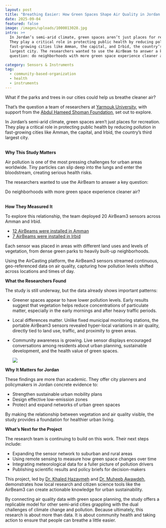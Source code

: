 ```yaml
---
layout: post
title: "Breathing Easier: How Green Spaces Shape Air Quality in Jordan’s Cities"
date: 2025-09-04
featured: false
image: /images/uploads/1000013028.jpg
intro: >+
  In Jordan’s semi-arid climate, green spaces aren’t just places for recreation.
  They play a critical role in protecting public health by reducing pollution in
  fast-growing cities like Amman, the capital, and Irbid, the country’s third
  largest city. The researchers wanted to use the AirBeam to answer a key
  question: do neighborhoods with more green space experience cleaner air?

category: Sensors & Instruments
tag:
  - community-based-organization
  - health
  - instruments
---
```

What if the parks and trees in our cities could help us breathe cleaner air?

That’s the question a team of researchers at [Yarmouk University](https://www.yu.edu.jo/index.php/en/), with support from the [Abdul Hameed Shoman Foundation](https://shoman.org/en), set out to explore.

In Jordan’s semi-arid climate, green spaces aren’t just places for recreation. They play a critical role in protecting public health by reducing pollution in fast-growing cities like Amman, the capital, and Irbid, the country’s third largest city.

**\
Why This Study Matters**

Air pollution is one of the most pressing challenges for urban areas worldwide. Tiny particles can slip deep into the lungs and enter the bloodstream, creating serious health risks.

The researchers wanted to use the AirBeam to answer a key question:

Do neighborhoods with more green space experience cleaner air?

**\
How They Measured It**

To explore this relationship, the team deployed 20 AirBeam3 sensors across Amman and Irbid.

* [12 AirBeams were installed in Amman](https://bit.ly/45QhaXX)
* [7 AirBeams were installed in Irbid](https://bit.ly/4mCdyQv)

Each sensor was placed in areas with different land uses and levels of vegetation, from dense green parks to heavily built-up neighborhoods. 

Using the AirCasting platform, the AirBeam3 sensors streamed continuous, geo-referenced data on air quality, capturing how pollution levels shifted across locations and times of day.

**What the Researchers Found**

The study is still underway, but the data already shows important patterns:

* Greener spaces appear to have lower pollution levels. Early results suggest that vegetation helps reduce concentrations of particulate matter, especially in the early mornings and after heavy traffic periods.
* Local differences matter. Unlike fixed municipal monitoring stations, the portable AirBeam3 sensors revealed hyper-local variations in air quality, directly tied to land use, traffic, and proximity to green areas.
* Community awareness is growing. Live sensor displays encouraged conversations among residents about urban planning, sustainable development, and the health value of green spaces.

  ![](/images/uploads/0-1.jpg)

**Why It Matters for Jordan**

These findings are more than academic. They offer city planners and policymakers in Jordan concrete evidence to:

* Strengthen sustainable urban mobility plans
* Design effective low-emission zones
* Protect and expand networks of urban green spaces

By making the relationship between vegetation and air quality visible, the study provides a foundation for healthier urban living.

**What’s Next for the Project**

The research team is continuing to build on this work. Their next steps include:

* Expanding the sensor network to suburban and rural areas
* Using remote sensing to measure how green space changes over time
* Integrating meteorological data for a fuller picture of pollution drivers
* Publishing scientific results and policy briefs for decision-makers

This project, led by [Dr. Khaled Hazaymeh](https://fmd.yu.edu.jo/facweb/HomePage.aspx?AcadURL=khazaymeh) and [Dr. Muheeb Awawdeh](https://fmd.yu.edu.jo/facweb/HomePage.aspx?AcadURL=AWAWDEH), demonstrates how local research and citizen science tools like the AirBeam3 can create actionable knowledge for urban sustainability.

By connecting air quality data with green space planning, the study offers a replicable model for other semi-arid cities grappling with the dual challenges of climate change and pollution. Because ultimately, this research is about more than data. It is about community health and taking action to ensure that people can breathe a little easier.